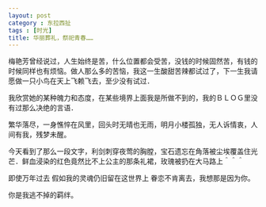 ```yaml
---
layout: post
category : 东拉西扯
tags : [时光]
title: 华丽葬礼，祭祀青春……
---
```

梅艳芳曾经说过，人生始终是苦，什么位置都会受苦，没钱的时候固然苦，有钱的时候同样也有烦恼。做人那么多的苦恼，我这一生酸甜苦辣都试过了，下一生我请愿做一只小鸟在天上飞赖飞去，至少没有试过．
 
我欣赏她的某种魄力和态度，在某些境界上面我是所做不到的，我的ＢＬＯＧ里没有过那么决绝的言语．
 
繁华落尽，一身憔悴在风里，回头时无晴也无雨，明月小楼孤独，无人诉情衷，人间有我，残梦未醒。
 
今天看到了那么一段文字，利剑刺穿夜莺的胸膛，宝石遗忘在角落被尘埃覆盖住光芒．鲜血浸染的红色竟然比不上公主的那条礼裙，玫瑰被扔在大马路上＾＾＾
 
即使万年过去 假如我的灵魂仍旧留在这世界上 眷恋不肯离去，我想那是因为你。

你是我逃不掉的羁绊。
